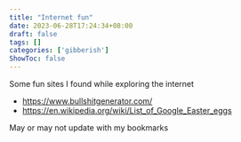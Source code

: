 ```yaml
---
title: "Internet fun"
date: 2023-06-28T17:24:34+08:00
draft: false
tags: []
categories: ['gibberish']
ShowToc: false
---
```


Some fun sites I found while exploring the internet

- https://www.bullshitgenerator.com/
- https://en.wikipedia.org/wiki/List_of_Google_Easter_eggs

May or may not update with my bookmarks
